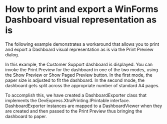 # How to print and export a WinForms Dashboard visual representation as is


<p>The following example demonstrates a workaround that allows you to print and export a Dashboard visual representation as is via the Print Preview dialog.</p><p>In this example, the Customer Support dashboard is displayed. You can invoke the Print Preview for the dashboard in one of the two modes, using the Show Preview or Show Paged Preview button. In the first mode, the paper size is adjusted to fit the dashboard. In the second mode, the dashboard gets split across the appropriate number of standard A4 pages.</p><p>To accomplish this, we have created a DashboardExporter class that implements the DevExpress.XtraPrinting.IPrintable interface. DashboardExporter instances are mapped to a DashboardViewer when they are created and then passed to the Print Preview thus bringing the dashboard to paper.</p>

<br/>


